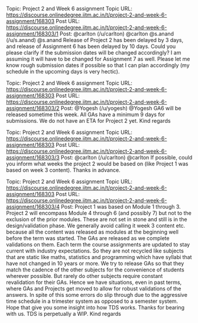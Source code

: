 Topic: Project 2 and Week 6 assignment
Topic URL: https://discourse.onlinedegree.iitm.ac.in/t/project-2-and-week-6-assignment/168303
Post URL: https://discourse.onlinedegree.iitm.ac.in/t/project-2-and-week-6-assignment/168303/1
Post:  @carlton (/u/carlton) @carlton   @s.anand (/u/s.anand) @s.anand 
 Release of Project 2 has been delayed by 3 days, and release of Assignment 6 has been delayed by 10 days. 
 Could you please clarify if the submission dates will be changed accordingly? I am assuming it will have to be changed for Assignment 7 as well. 
 Please let me know rough submission dates if possible so that I can plan accordingly (my schedule in the upcoming days is very hectic). 

Topic: Project 2 and Week 6 assignment
Topic URL: https://discourse.onlinedegree.iitm.ac.in/t/project-2-and-week-6-assignment/168303
Post URL: https://discourse.onlinedegree.iitm.ac.in/t/project-2-and-week-6-assignment/168303/2
Post:  @Yogesh (/u/yogesh) @Yogesh  GA6 will be released sometime this week. All GAs have a minimum 9 days for submissions. 
 We do not have an ETA for Project 2 yet. 
 Kind regards 

Topic: Project 2 and Week 6 assignment
Topic URL: https://discourse.onlinedegree.iitm.ac.in/t/project-2-and-week-6-assignment/168303
Post URL: https://discourse.onlinedegree.iitm.ac.in/t/project-2-and-week-6-assignment/168303/3
Post:  @carlton (/u/carlton) @carlton 
 If possible, could you inform what weeks the project 2 would be based on (like Project 1 was based on week 3 content). Thanks in advance. 

Topic: Project 2 and Week 6 assignment
Topic URL: https://discourse.onlinedegree.iitm.ac.in/t/project-2-and-week-6-assignment/168303
Post URL: https://discourse.onlinedegree.iitm.ac.in/t/project-2-and-week-6-assignment/168303/4
Post:  Project 1 was based on Module 1 through 3. 
Project 2 will encompass Module 4 through 6 (and possibly 7) but not to the exclusion of the prior modules. These are not set in stone and still is in the design/validation phase. 
 We generally avoid calling it week 3 content etc. because all the content was released as modules at the beginning well before the term was started. 
 The GAs are released as we complete validations on them. Each term the course assignments are updated to stay current with industry expectations. So they are not recycled like subjects that are static like maths, statistics and programming which have syllabi that have not changed in 10 years or more. 
 We try to release GAs so that they match the cadence of the other subjects for the convenience of students wherever possible. But rarely do other subjects require constant revalidation for their GAs. 
 Hence we have situations, even in past terms, where GAs and Projects get moved to allow for robust validations of the answers. In spite of this some errors do slip through due to the aggressive time schedule in a trimester system as opposed to a semester system. 
 Hope that give you some insight into how TDS works. 
 Thanks for bearing with us. TDS is perpetually a WIP. 
Kind regards 
